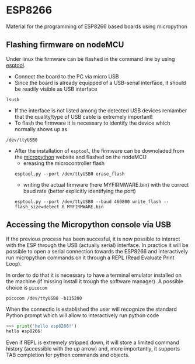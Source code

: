 # ESP8266
Material for the programming of ESP8266 based boards using micropython

## Flashing firmware on nodeMCU
Under linux the firmware can be flashed in the command line by using [esptool](https://github.com/espressif/esptool).

* Connect the board to the PC via micro USB
* Since the board is already equipped of a USB-serial interface, it should be readily visible as USB interface

```
lsusb
```
* If the interface is not listed among the detected USB devices remamber that the quality/type of USB cable is extremely important!
* To flash the firmware it is necessary to identify the device which normally shows up as

```
/dev/ttyUSB0
```
* After the installation of `esptool`, the firmware can be downoladed from the [micropython](https://micropython.org/download/esp8266/) website and flashed on the nodeMCU 
  * ereasing the microcontroller flash
  ```
  esptool.py --port /dev/ttyUSB0 erase_flash
  ```
  * writing the actual firmware (here MYFIRMWARE.bin) with the correct baud rate (better explicitly identifying the port)
  ```
  esptool.py --port /dev/ttyUSB0 --baud 460800 write_flash --flash_size=detect 0 MYFIRMWARE.bin 

  ```

## Accessing the Micropython console via USB
If the previous process has been succesful, it is now possible to interact with the ESP through the USB (actually serial) interface. In practice it will be possible to open a serial connection towards the ESP8266 and interactively run micropython commands on it through a REPL (Read Evaluate Print Loop).

In order to do that it is necessary to have a terminal emulator installed on the machine (if missing install it trough the software manager). A possible choice is `picocom`

```
picocom /dev/ttyUSB0 -b115200
```

When the connectio is established the user will recognize the standard Python prompt which will allow to interactively run python code

```python
>>> print('hello esp8266!')
hello esp8266!
```
Even if REPL is extremely stripped down, it will store a limited command history (accessible with the up arrow) and, more importantly, it supports TAB completion for python commands and objects.





